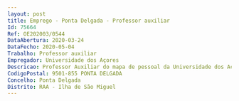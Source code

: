 ```yaml
--- 
layout: post
title: Emprego - Ponta Delgada - Professor auxiliar
Id: 75664
Ref: OE202003/0544
DataAbertura: 2020-03-24
DataFecho: 2020-05-04
Trabalho: Professor auxiliar
Empregador: Universidade dos Açores
Descricao: Professor Auxiliar do mapa de pessoal da Universidade dos Açores, na modalidade de contrato de trabalho em funções públicas por tempo indeterminado, para a área científica disciplinar de Agronomia, subárea de Fitotecnia.
CodigoPostal: 9501-855 PONTA DELGADA
Concelho: Ponta Delgada
Distrito: RAA - Ilha de São Miguel
--- 
```

